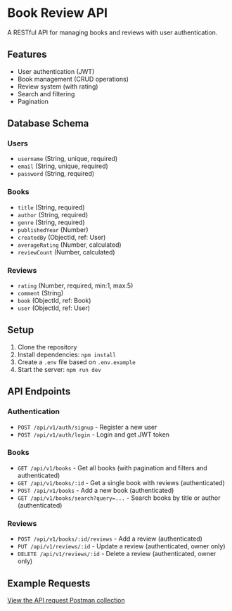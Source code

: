 # Book Review API

A RESTful API for managing books and reviews with user authentication.

## Features

- User authentication (JWT)
- Book management (CRUD operations)
- Review system (with rating)
- Search and filtering
- Pagination

## Database Schema

### Users
- `username` (String, unique, required)
- `email` (String, unique, required)
- `password` (String, required)

### Books
- `title` (String, required)
- `author` (String, required)
- `genre` (String, required)
- `publishedYear` (Number)
- `createdBy` (ObjectId, ref: User)
- `averageRating` (Number, calculated)
- `reviewCount` (Number, calculated)

### Reviews
- `rating` (Number, required, min:1, max:5)
- `comment` (String)
- `book` (ObjectId, ref: Book)
- `user` (ObjectId, ref: User)

## Setup

1. Clone the repository
2. Install dependencies: `npm install`
3. Create a `.env` file based on `.env.example`
4. Start the server: `npm run dev`

## API Endpoints

### Authentication
- `POST /api/v1/auth/signup` - Register a new user
- `POST /api/v1/auth/login` - Login and get JWT token

### Books
- `GET /api/v1/books` - Get all books (with pagination and filters and authenticated)
- `GET /api/v1/books/:id` - Get a single book with reviews (authenticated)
- `POST /api/v1/books` - Add a new book (authenticated)
- `GET /api/v1/books/search?query=...` - Search books by title or author (authenticated)

### Reviews
- `POST /api/v1/books/:id/reviews` - Add a review (authenticated)
- `PUT /api/v1/reviews/:id` - Update a review (authenticated, owner only)
- `DELETE /api/v1/reviews/:id` - Delete a review (authenticated, owner only)

## Example Requests

[View the API request Postman collection](./BookReviewAPI.postman_collection.json)